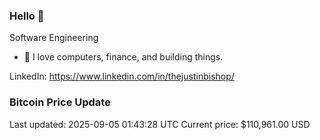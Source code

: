 ### Hello 🤙  

Software Engineering

- 🔭 I love computers, finance, and building things.
  
LinkedIn: https://www.linkedin.com/in/thejustinbishop/  
































































































































































































































































































































































































































































































































































































































































































































































































































































































































































































































































### Bitcoin Price Update
Last updated: 2025-09-05 01:43:28 UTC
Current price: $110,961.00 USD
